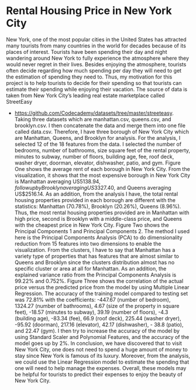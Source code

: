 # Rental Housing Price in New York City
  New York, one of the most popular cities in the United States has attracted many tourists from
many countries in the world for decades because of its places of interest. Tourists have been spending their
day and night wandering around New York to fully experience the atmosphere where they would never
regret in their lives. Besides enjoying the atmosphere, tourists often decide regarding how much spending
per day they will need to get the estimation of spending they need to. Thus, my motivation for this project
is to help tourists to decide for their spending so that tourists can estimate their spending while enjoying
their vacation.
  The source of data is taken from New York City’s leading real estate marketplace called StreetEasy
- https://github.com/Codecademy/datasets/tree/master/streeteasy. Taking three datasets which are
manhattan.csv, queens.csv, and brooklyn.csv. I then concatenate the data and merge them into one file
called data.csv. Therefore, I have three borough of New York City which are Manhattan, Queens, and
Brooklyn for analysis.
  For the analysis, I selected 12 of the 18 features from the data. I selected the number of bedrooms,
number of bathrooms, size square feet of the rental property, minutes to subway, number of floors, building
age, fee, roof deck, washer dryer, doorman, elevator, dishwasher, patio, and gym.
  Figure One shows the average rent of each borough in New York City. From the visualization, it
shows that the most expensive borough in New York City is Manhattan averaging US$5138.94, follow up
by Brooklyn averaging US$3327.40, and Queens averaging US$2516.14. As an addition, from the analysis
I have, the total rental housing properties provided in each borough are different with the statistics:
Manhattan (70.78%), Brooklyn (20.26%), Queens (8.96%). Thus, the most rental housing properties
provided are in Manhattan with high price, second is Brooklyn with a middle-class price, and Queens with
the cheapest price in New York City.
  Figure Two shows the Principal Components 1 and Principal Components 2. The method I used
here is the Principal Components Analysis (PCA) to do dimensionality reduction from 15 features into two
dimensions to enable the visualization. From the clusters, I have to say that Manhattan has a variety type
of properties that has features that are almost similar to Queens and Brooklyn since the clusters distribution
almost has no specific cluster or area at all for Manhattan. As an addition, the explained variance ratio from
the Principal Components Analysis is 99.22% and 0.752%.
Figure Three shows the correlation of the actual price versus the predicted price from the model by
using Multiple Linear Regression. The accuracy of the training model compared to testing set was 72.81%
with the coefficients: -447.67 (number of bedroom), 1324.27 (number of bathrooms), 4.67 (size of the
property in square feet), -18.57 (minutes to subway), 39.19 (number of floors), -4.3 (building age), -83.34
(fee), 66.9 (roof deck), 225.44 (washer dryer), -95.92 (doorman), 217.16 (elevator), 42.17 (dishwasher), -
38.8 (patio), and 22.47 (gym). I then try to increase the accuracy of the model by using Standard Scaler and
Polynomial Features, and the accuracy of the model goes up by 2%.
  In conclusion, we have discovered that to visit New York City, one does not need to spend a huge
amount of money to stay since New York is famous of its luxury. Moreover, from the analysis, we could
use the Linear Regression model to estimate the spending that one will need to help manage the expenses.
Overall, these models may be helpful for tourists to predict their expenses to enjoy the beauty of New York
City.
